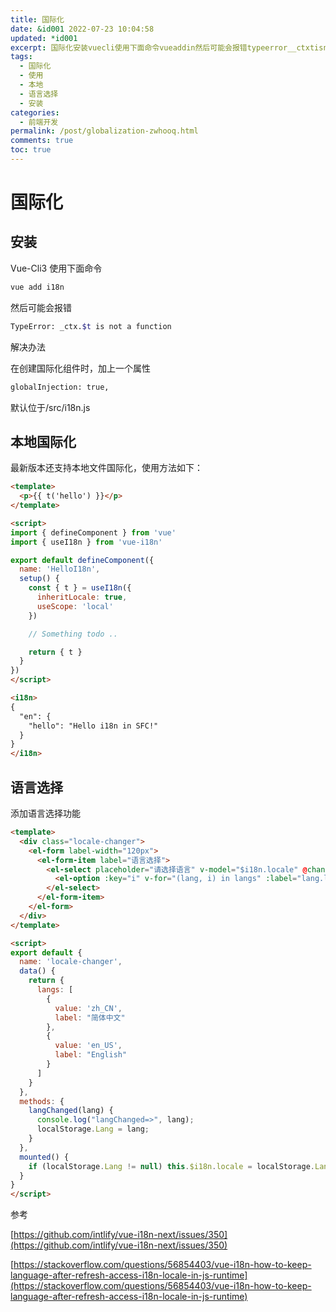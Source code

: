 ```yaml
---
title: 国际化
date: &id001 2022-07-23 10:04:58
updated: *id001
excerpt: 国际化安装vuecli使用下面命令vueaddin然后可能会报错typeerror__ctxtisnotafunction解决办法在创建国际化组件时加上一个属性globalinjection_true默认位于srcinjs本地国际化最新版本还支持本地文件国际化使用方法如下_import{definecomponent}fromvueimport{usein}fromvueinexportdefaultdefinecomponent({name_helloinsetup(){const{t}=usein({
tags:
  - 国际化
  - 使用
  - 本地
  - 语言选择
  - 安装
categories:
  - 前端开发
permalink: /post/globalization-zwhooq.html
comments: true
toc: true
---
```

# 国际化



## 安装

Vue-Cli3 使用下面命令

```bash
vue add i18n
```

然后可能会报错

```bash
TypeError: _ctx.$t is not a function 
```

解决办法

在创建国际化组件时，加上一个属性

```bash
globalInjection: true,
```

默认位于/src/i18n.js

## 本地国际化

最新版本还支持本地文件国际化，使用方法如下：

```html
<template>
  <p>{{ t('hello') }}</p>
</template>

<script>
import { defineComponent } from 'vue'
import { useI18n } from 'vue-i18n'

export default defineComponent({
  name: 'HelloI18n',
  setup() {
    const { t } = useI18n({
      inheritLocale: true,
      useScope: 'local'
    })

    // Something todo ..

    return { t }
  }
})
</script>

<i18n>
{
  "en": {
    "hello": "Hello i18n in SFC!"
  }
}
</i18n>
```

## 语言选择

添加语言选择功能

```html
<template>
  <div class="locale-changer">
    <el-form label-width="120px">
      <el-form-item label="语言选择">
        <el-select placeholder="请选择语言" v-model="$i18n.locale" @change="langChanged">
          <el-option :key="i" v-for="(lang, i) in langs" :label="lang.label" :value="lang.value"/>
        </el-select>
      </el-form-item>
    </el-form>
  </div>
</template>

<script>
export default {
  name: 'locale-changer',
  data() {
    return {
      langs: [
        {
          value: 'zh_CN',
          label: "简体中文"
        },
        {
          value: 'en_US',
          label: "English"
        }
      ]
    }
  },
  methods: {
    langChanged(lang) {
      console.log("langChanged=>", lang);
      localStorage.Lang = lang;
    }
  },
  mounted() {
    if (localStorage.Lang != null) this.$i18n.locale = localStorage.Lang;
  }
}
</script>
```

参考

[https://github.com/intlify/vue-i18n-next/issues/350](https://github.com/intlify/vue-i18n-next/issues/350)

[https://stackoverflow.com/questions/56854403/vue-i18n-how-to-keep-language-after-refresh-access-i18n-locale-in-js-runtime](https://stackoverflow.com/questions/56854403/vue-i18n-how-to-keep-language-after-refresh-access-i18n-locale-in-js-runtime)